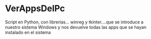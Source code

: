 # VerAppsDelPc
Script en Python, con librerías... winreg y tkinter....que se introduce a nuestro sistema Windows y nos devuelve todas las apps que se hayan instalado en el sistema  
